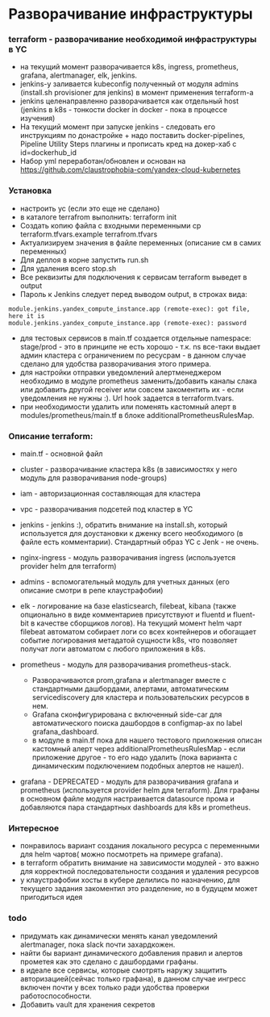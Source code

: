 # Разворачивание инфраструктуры

### terraform - разворачивание необходимой инфраструктуры в YC
- на текущий момент разворачивается k8s, ingress, prometheus, grafana, alertmanager, elk, jenkins.
- jenkins-у заливается kubeconfig полученный от модуля admins (install.sh provisioner для jenkins) в момент применения terraform-а
- jenkins целенаправленно разворачивается как отдельный host (jenkins в k8s - тонкости docker in docker - пока в процессе изучения)
- На текущий момент при запуске jenkins - следовать его инструкциям по донастройке + надо поставить docker-pipelines, Pipeline Utility Steps плагины и прописать кред на докер-хаб c id=dockerhub_id
- Набор yml переработан/обновлен и основан на https://github.com/claustrophobia-com/yandex-cloud-kubernetes

### Установка
- настроить yc (если это еще не сделано)
- в каталоге terrafrom выполнить: terraform init
- Создать копию файла с входными переменными  cp terraform.tfvars.example terrafrom.tfvars 
- Актуализируем значения в файле переменных (описание см в самих переменных)
- Для деплоя в корне запустить run.sh
- Для удаления всего stop.sh
- Все реквизиты для подключения к сервисам terraform выведет в output
- Пароль к Jenkins следует перед выводом output, в строках вида:

```
module.jenkins.yandex_compute_instance.app (remote-exec): got file, here it is
module.jenkins.yandex_compute_instance.app (remote-exec): password

```
- для тестовых сервисов в main.tf создается отдельные namespace: stage/prod - это в принципе не есть хорошо - т.к. ns все-таки выдает админ кластера с ограничением по ресусрам - в данном случае сделано для удобства разворачивания этого примера.
- для настройки отправки уведомлений алертменеджером необходимо в модуле prometheus заменить/добавить каналы слака или добавить другой receiver или совсем закоментить их - если уведомления не нужны :). Url hook задается в terraform.tvars.
- при необходимости удалить или поменять кастомный алерт в modules/prometheus/main.tf в блоке additionalPrometheusRulesMap.

### Описание terraform:
- main.tf - основной файл
- cluster - разворачивание кластера k8s (в зависимостях у него модуль для разворачивания node-groups)
- iam - авторизационная составляющая для кластера
- vpc - разворачивания подсетей под кластер в YC
- jenkins - jenkins :), обратить внимание на install.sh, который используется для доустановки к дженку всего необходимого (в файле есть комментарии). Стандартный образ YC с Jenk - не очень.
- nginx-ingress - модуль разворачивания ingress (используется provider helm для terraform)
- admins - вспомогательный модуль для учетных данных (его описание смотри в репе клаустрафобии)
- elk - логирование на базе elasticsearch, filebeat, kibana (также опционально в виде комментариев присутствуют и fluentd и fluent-bit в качестве сборщиков логов). На текущий момент helm чарт filebeat автоматом собирает логи со всех контейнеров и обогащает событие логирования метадатой сущности k8s, что позволяет получат логи автоматом с любого приложения в k8s.
- prometheus - модуль для разворачивания prometheus-stack. 
    - Разворачиваются prom,grafana и alertmanager вместе с стандартными дашбордами, алертами, автоматическим servicediscovery для кластера и пользовательских ресурсов в нем. 
    - Grafana сконфигурирована с включенный side-car для автоматического поиска дашбордов в configmap-ах по label grafana_dashboard.
    - в модуле в main.tf пока для нашего тестового приложения описан кастомный алерт через additionalPrometheusRulesMap - если приложение другое - то его надо удалить (пока варианта с динамическим подключением подобных алертов не нашел).

- grafana - DEPRECATED - модуль для разворачивания grafana и prometheus (используется provider helm для terraform). Для графаны в основном файле модуля настраивается datasource прома и добавляются пара стандартных dashboards для k8s и prometheus.

### Интересное
- понравилось вариант создания локального ресурса с переменными для helm чартов( можно посмотреть на примере grafana).
- в terraform обратить внимание на зависимости модулей - это важно для корректной последовательности создания и удаления ресурсов
- у клаустрафобии хосты в кубере делились по назначению, для текущего задания закоментил это разделение, но в будущем может пригодиться идея

### todo
- придумать как динамически менять канал уведомлений alertmanager, пока slack почти захардкожен.
- найти бы вариант динамического добавления правил и алертов прометея как это сделано с дашбордами графаны.
- в идеале все сервисы, которые смотрять наружу защитить авторизацией(сейчас только графана), в данном случае ингресс включен почти у всех только ради удобства проверки работоспособности.
- Добавить vault для хранения секретов
